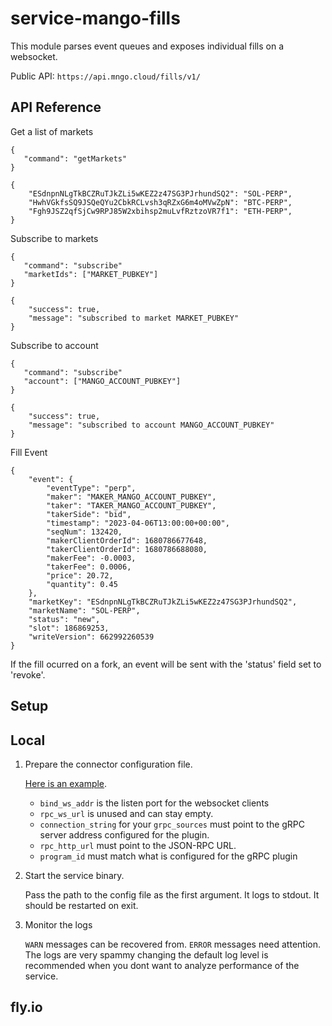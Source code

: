 # service-mango-fills

This module parses event queues and exposes individual fills on a websocket.

Public API: `https://api.mngo.cloud/fills/v1/`

## API Reference
Get a list of markets
```
{
   "command": "getMarkets"
}
```
```
{
	"ESdnpnNLgTkBCZRuTJkZLi5wKEZ2z47SG3PJrhundSQ2": "SOL-PERP",
	"HwhVGkfsSQ9JSQeQYu2CbkRCLvsh3qRZxG6m4oMVwZpN": "BTC-PERP",
	"Fgh9JSZ2qfSjCw9RPJ85W2xbihsp2muLvfRztzoVR7f1": "ETH-PERP",
}
```

Subscribe to markets
```
{
   "command": "subscribe"
   "marketIds": ["MARKET_PUBKEY"]
}
```
```
{
	"success": true,
	"message": "subscribed to market MARKET_PUBKEY"
}
```

Subscribe to account
```
{
   "command": "subscribe"
   "account": ["MANGO_ACCOUNT_PUBKEY"]
}
```
```
{
	"success": true,
	"message": "subscribed to account MANGO_ACCOUNT_PUBKEY"
}
```

Fill Event
```
{
	"event": {
		"eventType": "perp",
		"maker": "MAKER_MANGO_ACCOUNT_PUBKEY",
		"taker": "TAKER_MANGO_ACCOUNT_PUBKEY",
		"takerSide": "bid",
		"timestamp": "2023-04-06T13:00:00+00:00",
		"seqNum": 132420,
		"makerClientOrderId": 1680786677648,
		"takerClientOrderId": 1680786688080,
		"makerFee": -0.0003,
		"takerFee": 0.0006,
		"price": 20.72,
		"quantity": 0.45
	},
	"marketKey": "ESdnpnNLgTkBCZRuTJkZLi5wKEZ2z47SG3PJrhundSQ2",
	"marketName": "SOL-PERP",
	"status": "new",
	"slot": 186869253,
	"writeVersion": 662992260539
}
```

If the fill ocurred on a fork, an event will be sent with the 'status' field set to 'revoke'.

## Setup

## Local
1. Prepare the connector configuration file.

   [Here is an example](service-mango-fills/conf/example-config.toml).

   - `bind_ws_addr` is the listen port for the websocket clients
   - `rpc_ws_url` is unused and can stay empty.
   - `connection_string` for your `grpc_sources` must point to the gRPC server
     address configured for the plugin.
   - `rpc_http_url` must point to the JSON-RPC URL.
   - `program_id` must match what is configured for the gRPC plugin

2. Start the service binary.

   Pass the path to the config file as the first argument. It logs to stdout. It
   should be restarted on exit.

3. Monitor the logs

   `WARN` messages can be recovered from. `ERROR` messages need attention. The
   logs are very spammy changing the default log level is recommended when you
   dont want to analyze performance of the service.

## fly.io


